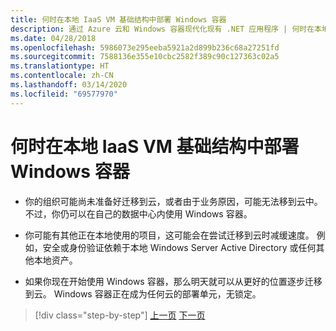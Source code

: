 ```yaml
---
title: 何时在本地 IaaS VM 基础结构中部署 Windows 容器
description: 通过 Azure 云和 Windows 容器现代化现有 .NET 应用程序 | 何时在本地 IaaS VM 基础结构中部署 Windows 容器
ms.date: 04/28/2018
ms.openlocfilehash: 5986073e295eeba5921a2d899b236c68a27251fd
ms.sourcegitcommit: 7588136e355e10cbc2582f389c90c127363c02a5
ms.translationtype: HT
ms.contentlocale: zh-CN
ms.lasthandoff: 03/14/2020
ms.locfileid: "69577970"
---
```

# <a name="when-to-deploy-windows-containers-in-your-on-premises-iaas-vm-infrastructure"></a>何时在本地 IaaS VM 基础结构中部署 Windows 容器

- 你的组织可能尚未准备好迁移到云，或者由于业务原因，可能无法移到云中。 不过，你仍可以在自己的数据中心内使用 Windows 容器。

- 你可能有其他正在本地使用的项目，这可能会在尝试迁移到云时减缓速度。 例如，安全或身份验证依赖于本地 Windows Server Active Directory 或任何其他本地资产。

- 如果你现在开始使用 Windows 容器，那么明天就可以从更好的位置逐步迁移到云。 Windows 容器正在成为任何云的部署单元，无锁定。

>[!div class="step-by-step"]
>[上一页](when-not-to-deploy-to-windows-containers.md)
>[下一页](when-to-deploy-windows-containers-to-azure-vms-iaas-cloud.md)
